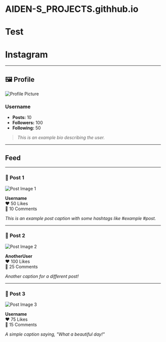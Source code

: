 # AIDEN-S_PROJECTS.githhub.io
# Test

# Instagram

---

## 🖼️ **Profile**

![Profile Picture](profile-pic.jpg)

### **Username**
- **Posts:** 10  
- **Followers:** 100  
- **Following:** 50  

> _This is an example bio describing the user._

---

## **Feed**

---

### 📸 **Post 1**  
![Post Image 1](post-image-1.jpg)

**Username**  
❤️ 50 Likes  
📝 10 Comments  

_This is an example post caption with some hashtags like #example #post._

---

### 📸 **Post 2**  
![Post Image 2](post-image-2.jpg)

**AnotherUser**  
❤️ 100 Likes  
📝 25 Comments  

_Another caption for a different post!_

---

### 📸 **Post 3**  
![Post Image 3](post-image-3.jpg)

**Username**  
❤️ 75 Likes  
📝 15 Comments  

_A simple caption saying, "What a beautiful day!"_
